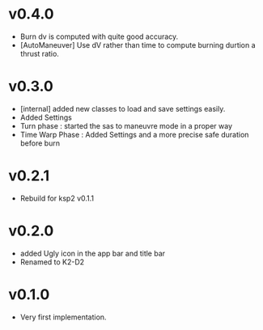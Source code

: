 # v0.4.0
* Burn dv is computed with quite good accuracy.
* [AutoManeuver] Use dV rather than time to compute burning durtion a thrust ratio.


# v0.3.0

* [internal] added new classes to load and save settings easily.
* Added Settings
* Turn phase : started the sas to maneuvre mode in a proper way
* Time Warp Phase : Added Settings and a more precise safe duration before burn

# v0.2.1
* Rebuild for ksp2 v0.1.1

# v0.2.0

* added Ugly icon in the app bar and title bar
* Renamed to K2-D2

# v0.1.0

* Very first implementation.